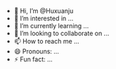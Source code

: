 - 👋 Hi, I’m @Huxuanju
- 👀 I’m interested in ...
- 🌱 I’m currently learning ...
- 💞️ I’m looking to collaborate on ...
- 📫 How to reach me ...
- 😄 Pronouns: ...
- ⚡ Fun fact: ...

<!---
Huxuanju/Huxuanju is a ✨ special ✨ repository because its `README.md` (this file) appears on your GitHub profile.
You can click the Preview link to take a look at your changes.
--->
